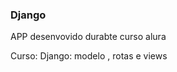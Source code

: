 ### Django
<p>APP desenvovido durabte curso alura </p>
<p>Curso: Django: modelo , rotas e views </p>
